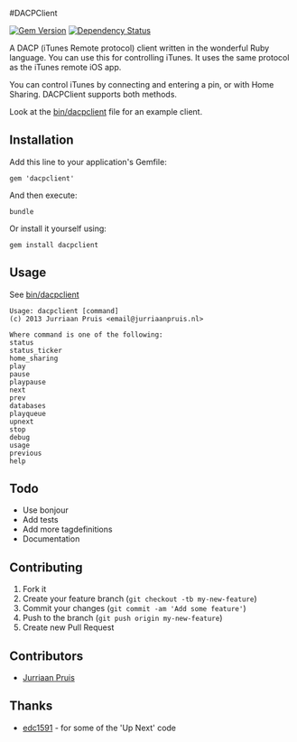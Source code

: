 #DACPClient

[![Gem Version](https://badge.fury.io/rb/dacpclient.png)](http://badge.fury.io/rb/dacpclient) [![Dependency Status](https://gemnasium.com/jurriaan/ruby-dacpclient.png)](https://gemnasium.com/jurriaan/ruby-dacpclient)

A DACP (iTunes Remote protocol) client written in the wonderful Ruby language.
You can use this for controlling iTunes. It uses the same protocol as the iTunes remote iOS app.

You can control iTunes by connecting and entering a pin, or with Home Sharing. DACPClient supports both methods.

Look at the [bin/dacpclient](https://github.com/jurriaan/ruby-dacpclient/blob/master/bin/dacpclient) file for an example client.

## Installation

Add this line to your application's Gemfile:

    gem 'dacpclient'

And then execute:

    bundle

Or install it yourself using:

    gem install dacpclient

## Usage

See [bin/dacpclient](https://github.com/jurriaan/ruby-dacpclient/blob/master/bin/dacpclient)

    Usage: dacpclient [command]
    (c) 2013 Jurriaan Pruis <email@jurriaanpruis.nl>

    Where command is one of the following:
    status
    status_ticker
    home_sharing
    play
    pause
    playpause
    next
    prev
    databases
    playqueue
    upnext
    stop
    debug
    usage
    previous
    help

## Todo

- Use bonjour
- Add tests
- Add more tagdefinitions
- Documentation

## Contributing

1. Fork it
2. Create your feature branch (`git checkout -tb my-new-feature`)
3. Commit your changes (`git commit -am 'Add some feature'`)
4. Push to the branch (`git push origin my-new-feature`)
5. Create new Pull Request

## Contributors

- [Jurriaan Pruis](https://github.com/jurriaan)

## Thanks

- [edc1591](https://github.com/edc1591) - for some of the 'Up Next' code